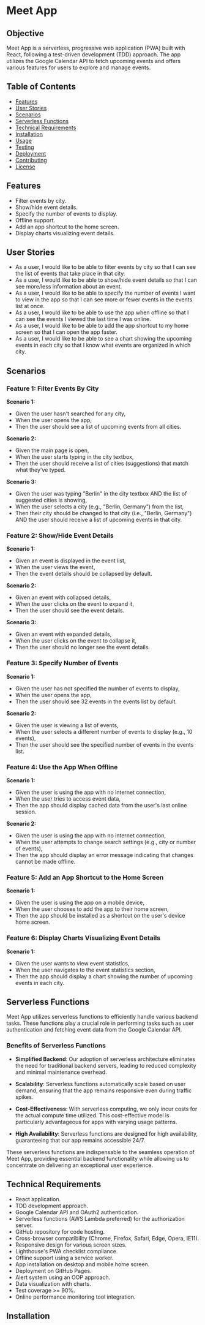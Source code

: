 # Meet App

## Objective

Meet App is a serverless, progressive web application (PWA) built with React, following a test-driven development (TDD) approach. The app utilizes the Google Calendar API to fetch upcoming events and offers various features for users to explore and manage events.

## Table of Contents

- [Features](#features)
- [User Stories](#user-stories)
- [Scenarios](#scenarios)
- [Serverless Functions](#serverless-functions)
- [Technical Requirements](#technical-requirements)
- [Installation](#installation)
- [Usage](#usage)
- [Testing](#testing)
- [Deployment](#deployment)
- [Contributing](#contributing)
- [License](#license)

## Features

- Filter events by city.
- Show/hide event details.
- Specify the number of events to display.
- Offline support.
- Add an app shortcut to the home screen.
- Display charts visualizing event details.

## User Stories

- As a user, I would like to be able to filter events by city so that I can see the list of events that take place in that city.
- As a user, I would like to be able to show/hide event details so that I can see more/less information about an event.
- As a user, I would like to be able to specify the number of events I want to view in the app so that I can see more or fewer events in the events list at once.
- As a user, I would like to be able to use the app when offline so that I can see the events I viewed the last time I was online.
- As a user, I would like to be able to add the app shortcut to my home screen so that I can open the app faster.
- As a user, I would like to be able to see a chart showing the upcoming events in each city so that I know what events are organized in which city.

## Scenarios

### Feature 1: Filter Events By City

**Scenario 1:**
- Given the user hasn't searched for any city,
- When the user opens the app,
- Then the user should see a list of upcoming events from all cities.

**Scenario 2:**
- Given the main page is open,
- When the user starts typing in the city textbox,
- Then the user should receive a list of cities (suggestions) that match what they've typed.

**Scenario 3:**
- Given the user was typing "Berlin" in the city textbox AND the list of suggested cities is showing,
- When the user selects a city (e.g., "Berlin, Germany") from the list,
- Then their city should be changed to that city (i.e., "Berlin, Germany") AND the user should receive a list of upcoming events in that city.

### Feature 2: Show/Hide Event Details

**Scenario 1:**
- Given an event is displayed in the event list,
- When the user views the event,
- Then the event details should be collapsed by default.

**Scenario 2:**
- Given an event with collapsed details,
- When the user clicks on the event to expand it,
- Then the user should see the event details.

**Scenario 3:**
- Given an event with expanded details,
- When the user clicks on the event to collapse it,
- Then the user should no longer see the event details.

### Feature 3: Specify Number of Events

**Scenario 1:**
- Given the user has not specified the number of events to display,
- When the user opens the app,
- Then the user should see 32 events in the events list by default.

**Scenario 2:**
- Given the user is viewing a list of events,
- When the user selects a different number of events to display (e.g., 10 events),
- Then the user should see the specified number of events in the events list.

### Feature 4: Use the App When Offline

**Scenario 1:**
- Given the user is using the app with no internet connection,
- When the user tries to access event data,
- Then the app should display cached data from the user's last online session.

**Scenario 2:**
- Given the user is using the app with no internet connection,
- When the user attempts to change search settings (e.g., city or number of events),
- Then the app should display an error message indicating that changes cannot be made offline.

### Feature 5: Add an App Shortcut to the Home Screen

**Scenario 1:**
- Given the user is using the app on a mobile device,
- When the user chooses to add the app to their home screen,
- Then the app should be installed as a shortcut on the user's device home screen.

### Feature 6: Display Charts Visualizing Event Details

**Scenario 1:**
- Given the user wants to view event statistics,
- When the user navigates to the event statistics section,
- Then the app should display a chart showing the number of upcoming events in each city.

## Serverless Functions

Meet App utilizes serverless functions to efficiently handle various backend tasks. These functions play a crucial role in performing tasks such as user authentication and fetching event data from the Google Calendar API.

### Benefits of Serverless Functions

- **Simplified Backend**: Our adoption of serverless architecture eliminates the need for traditional backend servers, leading to reduced complexity and minimal maintenance overhead.

- **Scalability**: Serverless functions automatically scale based on user demand, ensuring that the app remains responsive even during traffic spikes.

- **Cost-Effectiveness**: With serverless computing, we only incur costs for the actual compute time utilized. This cost-effective model is particularly advantageous for apps with varying usage patterns.

- **High Availability**: Serverless functions are designed for high availability, guaranteeing that our app remains accessible 24/7.

These serverless functions are indispensable to the seamless operation of Meet App, providing essential backend functionality while allowing us to concentrate on delivering an exceptional user experience.

## Technical Requirements

- React application.
- TDD development approach.
- Google Calendar API and OAuth2 authentication.
- Serverless functions (AWS Lambda preferred) for the authorization server.
- GitHub repository for code hosting.
- Cross-browser compatibility (Chrome, Firefox, Safari, Edge, Opera, IE11).
- Responsive design for various screen sizes.
- Lighthouse's PWA checklist compliance.
- Offline support using a service worker.
- App installation on desktop and mobile home screen.
- Deployment on GitHub Pages.
- Alert system using an OOP approach.
- Data visualization with charts.
- Test coverage >= 90%.
- Online performance monitoring tool integration.

## Installation


